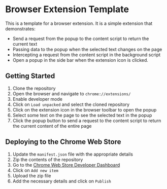 # Browser Extension Template
This is a template for a browser extension. It is a simple extension that demonstrates:
- Send a request from the popup to the content script to return the current text
- Passing data to the popup when the selected text changes on the page
- Intercepting a request from the content script in the background script
- Open a popup in the side bar when the extension icon is clicked.

## Getting Started
1. Clone the repository
2. Open the browser and navigate to `chrome://extensions/`
3. Enable developer mode
4. Click on `Load unpacked` and select the cloned repository
5. Click on the extension icon in the browser toolbar to open the popup
6. Select some text on the page to see the selected text in the popup
7. Click the popup button to send a request to the content script to return the current content of the entire page

## Deploying to the Chrome Web Store
1. Update the `manifest.json` file with the appropriate details
2. Zip the contents of the repository
3. Go to the [Chrome Web Store Developer Dashboard](https://chrome.google.com/webstore/devconsole)
4. Click on `Add new item`
5. Upload the zip file
6. Add the necessary details and click on `Publish`